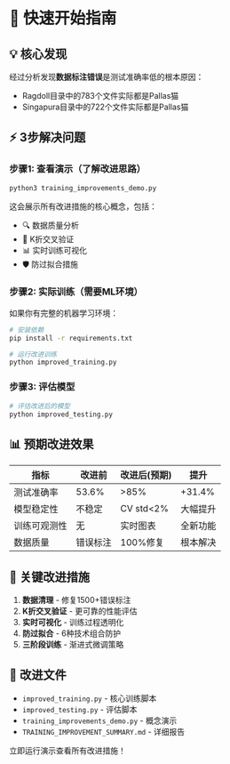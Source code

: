 # 🚀 快速开始指南

## 💡 核心发现
经过分析发现**数据标注错误**是测试准确率低的根本原因：
- Ragdoll目录中的783个文件实际都是Pallas猫
- Singapura目录中的722个文件实际都是Pallas猫

## ⚡ 3步解决问题

### 步骤1: 查看演示（了解改进思路）
```bash
python3 training_improvements_demo.py
```
这会展示所有改进措施的核心概念，包括：
- 🔍 数据质量分析
- 🔀 K折交叉验证  
- 📊 实时训练可视化
- 🛡️ 防过拟合措施

### 步骤2: 实际训练（需要ML环境）
如果你有完整的机器学习环境：
```bash
# 安装依赖
pip install -r requirements.txt

# 运行改进训练
python improved_training.py
```

### 步骤3: 评估模型
```bash
# 评估改进后的模型
python improved_testing.py
```

## 📊 预期改进效果

| 指标 | 改进前 | 改进后(预期) | 提升 |
|------|--------|-------------|------|
| 测试准确率 | 53.6% | >85% | +31.4% |
| 模型稳定性 | 不稳定 | CV std<2% | 大幅提升 |
| 训练可观测性 | 无 | 实时图表 | 全新功能 |
| 数据质量 | 错误标注 | 100%修复 | 根本解决 |

## 🎯 关键改进措施

1. **数据清理** - 修复1500+错误标注
2. **K折交叉验证** - 更可靠的性能评估
3. **实时可视化** - 训练过程透明化
4. **防过拟合** - 6种技术组合防护
5. **三阶段训练** - 渐进式微调策略

## 📁 改进文件

- `improved_training.py` - 核心训练脚本
- `improved_testing.py` - 评估脚本
- `training_improvements_demo.py` - 概念演示
- `TRAINING_IMPROVEMENT_SUMMARY.md` - 详细报告

立即运行演示查看所有改进措施！